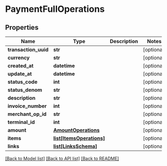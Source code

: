 # PaymentFullOperations

## Properties
Name | Type | Description | Notes
------------ | ------------- | ------------- | -------------
**transaction_uuid** | **str** |  | [optional] 
**currency** | **str** |  | [optional] 
**created_at** | **datetime** |  | [optional] 
**update_at** | **datetime** |  | [optional] 
**status_code** | **int** |  | [optional] 
**status_denom** | **str** |  | [optional] 
**description** | **str** |  | [optional] 
**invoice_number** | **int** |  | [optional] 
**merchant_op_id** | **str** |  | [optional] 
**terminal_id** | **int** |  | [optional] 
**amount** | [**AmountOperations**](AmountOperations.md) |  | [optional] 
**items** | [**list[ItemsOperations]**](ItemsOperations.md) |  | [optional] 
**links** | [**list[LinksSchema]**](LinksSchema.md) |  | [optional] 

[[Back to Model list]](../README.md#documentation-for-models) [[Back to API list]](../README.md#documentation-for-api-endpoints) [[Back to README]](../README.md)


